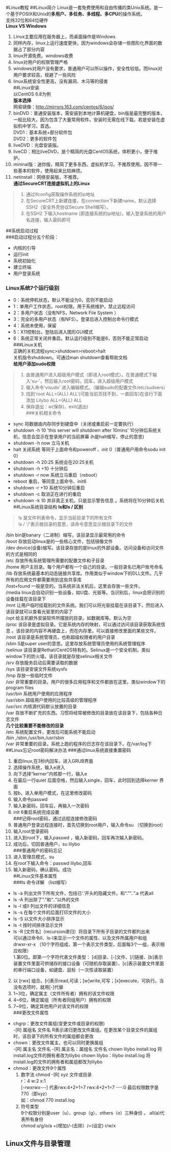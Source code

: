 #Linux教程
##Linux简介
Linux是一套免费使用和自由传播的类Unix系统。是一个基于POSIX和Unix的**多用户、多任务、多线程、多CPU**的操作系统。  
  支持32位和64位硬件  
**Linux VS Windows**   
1. Linux主要应用在服务器上，而桌面操作是Windows  
2. 同样内存，linux上运行速度更快，因为windows会存储一些图形化界面的数据占了部分内容  
3. linux开源免费。windows收费  
4. linux对用户的权限管理严格  
5. windows对用户没有要求，普通用户可以所以操作，安全性较低。而linux对用户要求较高，规避了一些风险  
6. linux系统安全性更高，没有漏洞、木马等的侵害  
##Linux安装  
以CentOS 6.8为例  
**版本选择**  
网易镜像：http://mirrors.163.com/centos/6/isos/  
1. binDVD：普通安装版本，需安装到本地计算机硬盘，bin版是最完整的版本，一般比较大，因为包含了大量常用软件。安装时无需在线下载。若是安装在虚拟机中学习，首选。  
DVD1：基本系统+部分软件包  
DVD2：更多的软件包  
2. liveDVD：光盘安装版。  
3. liveCD：相比liveDVD，是个精简的光盘CentOS系统，体积更小，便于维护。  
4. mininal版：迷你版，精简了更多东西。虚拟机学习，不推荐使用。因不带一些基本的软件，使用起来比较麻烦。  
5. netinstall：网络安装版，不推荐。   
**通过SecureCRT连接虚拟机上的Linux**  
>1. 通过ifconfig获取操作系统的ip地址  
>2. 在SecureCRT上新建连接，在connection下新建name，默认选择SSH2（安全外壳协议Secure Shell缩写）。  
>3. 在SSH2 下输入hostname (即连接系统的ip地址)，输入登录系统的用户名连接，输入密码即可  


##系统启动过程  
###启动过程分五个阶段：  
* 内核的引导  
* 运行init  
* 系统初始化  
* 建立终端  
* 用户登录系统  
### Linux系统7个运行级别  
* 0：系统停机状态，默认不能设为0，否则不能启动  
* 1：单用户工作状态，root权限。用于系统维护，禁止远程访问  
* 2：多用户状态（没有NFS，Network File System ）  
* 3：完全的多用户状态（有NFS）。登录后进入控制台命令行模式  
* 4：系统未使用，保留  
* 5：X11控制台。登陆后进入图形GUI模式  
* 6：系统正常关闭并重启。默认运行级别不能是6，否则不能正常启动   
###Linux关机  
正确的关机流程sync>shutdown>reboot>halt  
关机指令shutdown。可通过man shutdown查看帮助文档   
**给用户添加sudo权限**    
>1. 由普通用户进入超级用户模式（即进入root模式）。在普通模式下输入'su-'，然后输入root密码，回车，进入超级用户模式   
>2. 输入命令'visudo' 进入编辑模式。（编辑sudo的配置文件/etc/sudoers）  
>3. 找到'root ALL=(ALL) ALL'(可能当前页找不到，一直回车)在该行下面添加 Lilybo ALL=(ALL) ALL  
>4. 保存退出：w(保存)，exit(退出)  
###关机相关命令
* sync 将数据由内存同步到硬盘中（关闭或重启前一定要执行）  
* shutdown -h 10 'this server will shutdown after 10mins'  10分钟后系统关机，信息会显示在登录用户的当前屏幕 (h是halt缩写，停止的意思)   
* shutdown -h now 立马关机    
* halt   关闭系统   等同于上面命令和poweroff  、init 0（普通用户用命令sodu init 0）
* shutdown -h 20:25 系统会在20:25关机  
* shutdown -h +10 十分钟后  
* shutdown -r now 系统立马重启（reboot）    
* reboot 重启，等同意上面命令、init6  
* shutdown -r +10 系统10分钟后重启    
* shutdown -c 取消正在进行的重启  
* shutdown -k 10 并非真正关机，只是显示警告信息 。系统将在10分钟后关机  
##Linux系统目录结构 
**ls和ls / 区别**  
>ls 是文件列表命令，显示当前目录下的所有文件  
>ls / '/'表示根目录的意思，该命令意思显示根目录下的文件  

/bin bin是banary（二进制）缩写，该目录显示最常用的命令  
/boot 存放启动linux是的一些核心文件，包括镜像文件  
/dev device(设备)缩写。该目录存放的是linux的外部设备。访问设备和访问文件的方式是相同的  
/etc 存放所有系统管理所需要的配置文件和子目录   
/home 用户主目录。每个用户都有一个自己的目录。一般目录名已用户账号命名  
/lib 存放系统最基本的动态链接共享库。作用类似于window下的DLL文件。几乎所有的应用文件都需要用到这些共享库  
/lost+found 一般是空的。当系统非法关机后，这里会存放一些文件。  
/media linux会自动识别一些设备，如U盘、光驱等。当识别后，linux会把识别的设备挂载在该目录下  
/mnt 让用户临时挂载别的文件系统。我们可以将光驱挂载在该目录下，然后进入该目录就可以查看光驱里的内容了  
/opt 给主机额外安装软件所摆放的目录。如数据库等。默认为空  
/proc 该目录是虚拟目录。它是系统内存的映射，可以通过访问该目录获取系统信息 。该目录的内容不再硬盘上，而在内存里。可以直接修改里面的某些文件。  
/root 该目录是系统管理员，也称超级权限者的用户目录  
/sbin S是super user的意思。这里存放系统管理员使用的系统管理程序  
/selinux 该目录是Rethat/CentOS特有的。Selinux是一个安全机制，类似window下的防火墙，该目录就是存放selinux相关文件  
/srv 存放服务启动后需要读取的数据  
/sys  该目录安装文件系统sysfs  
/tmp 存放一些临时文件  
/usr 非常重要的目录。用户的很多应用程序和文件都放在这里。类似window下的program files  
/usr/bin 系统用户使用的应用程序  
/usr/sbin 超级用户使用的比较高级的管理程序  
/usr/src 内核源代码默认放置的目录  
/var 存放不断扩充的东西。习惯将经常被修改的目录放在该目录下，包括各种日志文件  
**几个比较重要不能修改的目录**  
/etc 系统配置文件，更改后可能系统不能启动  
/bin ,/sbin,/usr/bin,/usr/sbin  
/var 非常重要的目录。系统上跑的程序的日志存在该目录下。在/var/log下  
##Linux忘记root密码解决办法
###通过linux系统直接重置密码  
1. 重启linux,在3秒内回车，进入GRUB界面  
2. 选择操作系统，输入e进入  
3. 向下选择“kerner”内核那一行，输入e   
4. 在最后一行quiet 后面空格，然后输入single，回车，此时回到选择kerner 界面  
5. 按b，进入单用户模式，在这里修改密码  
6. 输入命令passwd  
7. 输入新密码，回车后，再输入一次密码  
8. init 6重启系统完成设置  
###记得root密码，通过远程连接修改密码 
1. 普通用户登录远程连接时，首先切换到root用户，输入命令su （切换到root）  
2. 输入root登录密码  
3. 进入到root下，输入passwd ，输入新密码，回车再次输入新密码。  
4. 成功后，切回普通用户，su lilybo    
###普通用户的密码忘记   
1. 进入管理员模式，su
2. 在root下输入命令：passwd lilybo,回车  
3. 输入新密码，确认密码。成功  
##Linux文件基本属性    
###ls 命令详解 （list缩写）     
*  ls -a 列出文件下所有文件，包括已‘.’开头的隐藏文件。和“.”“..”.a 代表all    
*  ls -A 列出除了“.”和“..”以外的文件
*  ls -l 或ll 列出文件的详细信息  
*  ls -s 在每个文件的后面打印文件的大小   
*  ls -S 以文件大小排序显示 
*  ls -t 按时间排序显示文件  
*  ls -R [文件名]（recursion递归）将目录下所有子目录的文件都列出来    
可以通过命令ll、ls-l来显示一个文件的属性、以及文件所属用户和组  
drwxr-xr-x  （10个字符组成，第一个表示文件类型，后面每3个一组，表示相应权限）  
1.第0位。即第一个字符代表文件类型： [d]目录、[-]文件、[/]链接、[b]表示装置文件里面可供储存的接口设备（可随机存取装置）、[c]表示装置文件里面的串行端口设备，如键盘、鼠标（一次性读取装置）   
2. 以 [rwx] 组合。[r]表示read,可读；[w]write,可写；[x]execute，可执行。当没有选项时，就用[-]代替  
3. 1~3位，确定属主（文件所有者）拥有的该文件权限  
4. 4~6位，确定属组（所有者同组用户）拥有的权限  
5. 7~9位，确定其他用户对该文件的权限  
###更改文件属性  
* chgrp：更改文件属组(变更文件或目录的权限)  
  -[R] 属组名 文件名 R表示递归更改文件属组。在更改某个目录文件的属组时，该目录下的所有文件的属组都会更改   
* chown：更改文件属主，也可以同时更换属组  
  -[R] 属主名 文件名
  -[R] 属主名：属组名 文件名
  chown lilybo install.log 将install.log文件的拥有者改为lilybo 
  chown lilybo：lilybo install.log 将install.log的文件的拥有者和属组都改为lilybo  
* chmod：更改文件9个属性  
  1. 数字法  chmod -[R] xyz 文件或目录  
     r：4  w:2 x:1   
     [-rwxrwx---]  代表rwx:4+2+1=7 rwx:4+2+1=7  ---:0    最后权限数字是770（即xyz）  
     如：chmod 770 install.log   
  2. 符号类型   
     9个权限分别是user（u）、group（g）、others（o）三种身份 。 all(a)代表所有身份  
     chmod  u/g/o/a +(增加)/-(去除）/=(设定)  r/w/x  
## Linux文件与目录管理  

      
          

  
 







